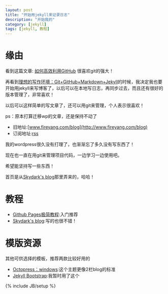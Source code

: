 ```yaml
---
layout: post
title: "开始用jekyll来记录日志"
description: "开始我的"
category: [jekyll]
tags: [jekyll, 教程]
---
```


# 缘由

看到这篇文章: [如何高效利用GitHub][1] 很喜欢git的强大！

再看到[理想的写作环境：Git+GitHub+Markdown+Jekyll][2]的时候，我决定我也要开始用jekyll来写博客了，以后可以在本地写日志，再同步过去，而且还有很好的版本管理了，非常喜欢！

以后可以这样简单的写文章了，还可以用git来管理，个人表示很喜欢！

ps：原本打算迁移wp的文章，还是保持不动了

* 旧地址:[www.fireyang.com/blog](http://www.fireyang.com/blog)
* 订阅地址:[rss](/atom.xml)
  
我的wordpress很久没有打理了，也渐渐忘了多久没有写东西了！

现在也一直在用git来管理项目代码，一边学习一边使用吧。

希望能坚持写一些东西！

首页是从[Skydark's blog][4]那里弄来的，哈哈！

# 教程
* [Github Pages极简教程][3]:入门推荐
* [Skydark's blog][4]:写的也很不错！

# 模版资源
其他可供选择的模板，推荐两款比较好用的

* [Octopress：windows](http://www.octopress.org/):这个主题更像2栏blog的标准
* [Jekyll Bootstrap](http://jekyllbootstrap.com/):我暂时用了这个




{% include JB/setup %}

[1]:http://www.yangzhiping.com/tech/github.html
[2]:http://www.yangzhiping.com/tech/writing-space.html
[3]:http://chen.yanping.me/cn/blog/2012/03/18/github-pages-step-by-step/
[4]:http://blog.skydark.info/programming/2012/03/23/play-with-jekyll/


